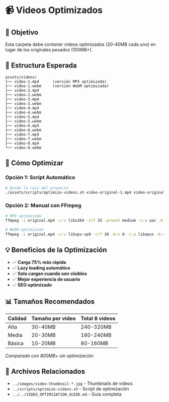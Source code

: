 # 📹 Videos Optimizados

## 🎯 **Objetivo**
Esta carpeta debe contener videos optimizados (20-40MB cada uno) en lugar de los originales pesados (100MB+).

## 📁 **Estructura Esperada**
```
assets/videos/
├── video-1.mp4      (versión MP4 optimizada)
├── video-1.webm     (versión WebM optimizada)
├── video-2.mp4
├── video-2.webm
├── video-3.mp4
├── video-3.webm
├── video-4.mp4
├── video-4.webm
├── video-5.mp4
├── video-5.webm
├── video-6.mp4
├── video-6.webm
├── video-7.mp4
├── video-7.webm
├── video-8.mp4
└── video-8.webm
```

## 🚀 **Cómo Optimizar**

### **Opción 1: Script Automático**
```bash
# Desde la raíz del proyecto
./assets/scripts/optimize-videos.sh video-original-1.mp4 video-original-2.mp4 ...
```

### **Opción 2: Manual con FFmpeg**
```bash
# MP4 optimizado
ffmpeg -i original.mp4 -c:v libx264 -crf 25 -preset medium -c:a aac -b:a 128k video-1.mp4

# WebM optimizado  
ffmpeg -i original.mp4 -c:v libvpx-vp9 -crf 30 -b:v 0 -c:a libopus -b:a 96k video-1.webm
```

## 💡 **Beneficios de la Optimización**
- ✅ **Carga 75% más rápida**
- ✅ **Lazy loading automático**
- ✅ **Solo cargan cuando son visibles**
- ✅ **Mejor experiencia de usuario**
- ✅ **SEO optimizado**

## 📊 **Tamaños Recomendados**
| Calidad | Tamaño por video | Total 8 videos |
|---------|------------------|----------------|
| Alta    | 30-40MB         | 240-320MB     |
| Media   | 20-30MB         | 160-240MB     |
| Básica  | 10-20MB         | 80-160MB      |

*Comparado con 800MB+ sin optimización*

## 🔗 **Archivos Relacionados**
- `../images/video-thumbnail-*.jpg` - Thumbnails de videos
- `../scripts/optimize-videos.sh` - Script de optimización
- `../../VIDEO_OPTIMIZATION_GUIDE.md` - Guía completa